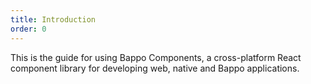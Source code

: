 ```yaml
---
title: Introduction
order: 0
---
```

This is the guide for using Bappo Components, a cross-platform React component library for developing web, native and Bappo applications.
